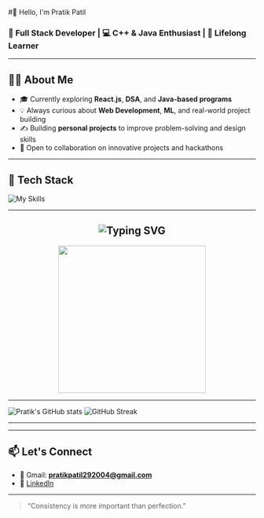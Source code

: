 #👋 Hello, I'm Pratik Patil

### 🚀 Full Stack Developer | 💻 C++ & Java Enthusiast | 🌱 Lifelong Learner

---

## 👨‍💻 About Me
- 🎓 Currently exploring **React.js**, **DSA**, and **Java-based programs**
- 💡 Always curious about **Web Development**, **ML**, and real-world project building
- ✍️ Building **personal projects** to improve problem-solving and design skills
- 🤝 Open to collaboration on innovative projects and hackathons

---

## 🔧 Tech Stack

![My Skills](https://skillicons.dev/icons?i=cpp,java,js,react,nodejs,html,css,tailwind,git,github,java)

---

<h2 align="center">
  <img src="https://readme-typing-svg.demolab.com?font=Fira+Code&size=25&pause=1000&color=F78A1A&width=435&lines=Hey+there!+I'm+Pratik+Patil;Welcome+to+my+GitHub+profile" alt="Typing SVG" />
</h2>

<p align="center">
  <img src="https://media.giphy.com/media/qgQUggAC3Pfv687qPC/giphy.gif" width="300">
</p>

---

![Pratik's GitHub stats](https://github-readme-stats.vercel.app/api?username=pratikpatil8512&show_icons=true&theme=radical)
![GitHub Streak](https://github-readme-streak-stats.herokuapp.com/?user=pratikpatil8512&theme=radical)

---


---

## 📫 Let's Connect

- 📩 Gmail: **pratikpatil292004@gmail.com**
- 💼 [LinkedIn](www.linkedin.com/in/pratikpatil29)

---

> “Consistency is more important than perfection.”


